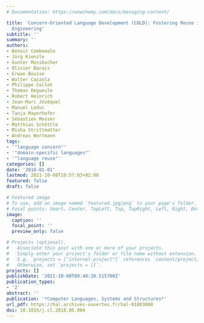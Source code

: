 ```yaml
---
# Documentation: https://wowchemy.com/docs/managing-content/

title: 'Concern-Oriented Language Development (COLD): Fostering Reuse in Language
  Engineering'
subtitle: ''
summary: ''
authors:
- Benoit Combemale
- Jörg Kienzle
- Gunter Mussbacher
- Olivier Barais
- Erwan Bousse
- Walter Cazzola
- Philippe Collet
- Thomas Degueule
- Robert Heinrich
- Jean-Marc Jézéquel
- Manuel Leduc
- Tanja Mayerhofer
- Sébastien Mosser
- Matthias Schöttle
- Misha Strittmatter
- Andreas Wortmann
tags:
- '"language concern"'
- '"domain-specific languages"'
- '"language reuse"'
categories: []
date: '2018-01-01'
lastmod: 2021-10-08T10:57:03+02:00
featured: false
draft: false

# Featured image
# To use, add an image named `featured.jpg/png` to your page's folder.
# Focal points: Smart, Center, TopLeft, Top, TopRight, Left, Right, BottomLeft, Bottom, BottomRight.
image:
  caption: ''
  focal_point: ''
  preview_only: false

# Projects (optional).
#   Associate this post with one or more of your projects.
#   Simply enter your project's folder or file name without extension.
#   E.g. `projects = ["internal-project"]` references `content/project/deep-learning/index.md`.
#   Otherwise, set `projects = []`.
projects: []
publishDate: '2021-10-08T09:48:20.515700Z'
publication_types:
- '2'
abstract: ''
publication: '*Computer Languages, Systems and Structures*'
url_pdf: https://hal.archives-ouvertes.fr/hal-01803008
doi: 10.1016/j.cl.2018.05.004
---
```

